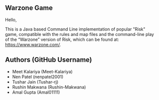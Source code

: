 <h2> Warzone Game </h2>

Hello,

This is a Java based Command Line implementation of popular "Risk" game, compatible with the rules and map files and the command-line play of the “Warzone” version of Risk, which can be found at: https://www.warzone.com/. 

<h2> Authors (GitHub Username) </h2>
<ul>
  <li>Meet Kalariya (Meet-Kalariya)</li>
  <li>Nen Patel (nenpatel2001) </li>
  <li>Tushar Jain (Tushar-rj) </li>
  <li>Rushin Makwana (Rushin-Makwana) </li>  
  <li>Amal Gupta (Amal01111) </li>
</ul>
